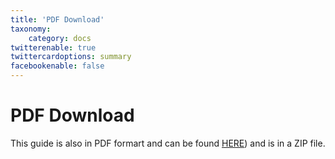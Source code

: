```yaml
---
title: 'PDF Download'
taxonomy:
    category: docs
twitterenable: true
twittercardoptions: summary
facebookenable: false
---
```


# PDF Download

This guide is also in PDF formart and can be found [HERE](Better%20With%20Mods%20-%20A%20Comprehensive%20Guide.pdf.zip)) and is in a ZIP file.